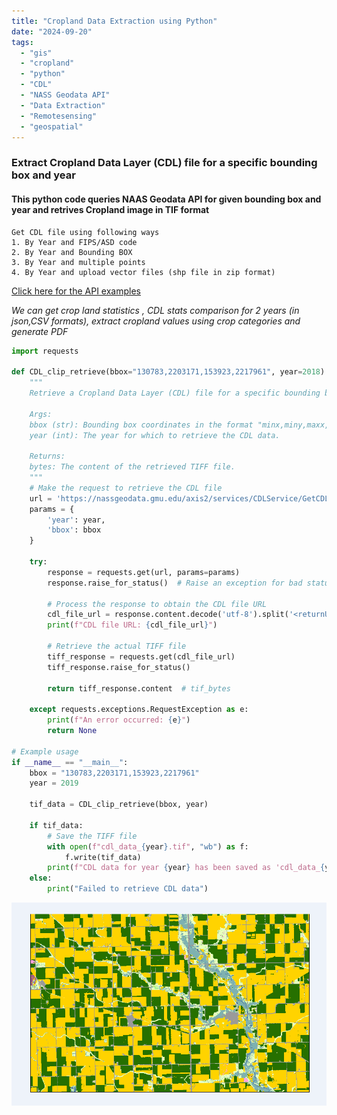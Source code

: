```yaml
---
title: "Cropland Data Extraction using Python"
date: "2024-09-20" 
tags:
  - "gis"
  - "cropland"
  - "python"
  - "CDL"
  - "NASS Geodata API"
  - "Data Extraction"
  - "Remotesensing"
  - "geospatial"
---
```


<h3>Extract Cropland Data Layer (CDL) file for a specific bounding box and year</h3>

<h4>This python code queries NAAS Geodata API for given bounding box and year and retrives Cropland image in TIF format</h4>

```
Get CDL file using following ways 
1. By Year and FIPS/ASD code
2. By Year and Bounding BOX
3. By Year and multiple points
4. By Year and upload vector files (shp file in zip format)

```


[Click here for the API examples](https://nassgeodata.gmu.edu/CropScape/devhelp/help.html)


*We can get crop land  statistics , CDL stats comparison for 2 years (in json,CSV formats), extract cropland values using crop categories and generate PDF*


```python
import requests

def CDL_clip_retrieve(bbox="130783,2203171,153923,2217961", year=2018):
    """
    Retrieve a Cropland Data Layer (CDL) file for a specific bounding box and year.

    Args:
    bbox (str): Bounding box coordinates in the format "minx,miny,maxx,maxy".
    year (int): The year for which to retrieve the CDL data.

    Returns:
    bytes: The content of the retrieved TIFF file.
    """
    # Make the request to retrieve the CDL file
    url = 'https://nassgeodata.gmu.edu/axis2/services/CDLService/GetCDLFile'
    params = {
        'year': year,
        'bbox': bbox
    }
    
    try:
        response = requests.get(url, params=params)
        response.raise_for_status()  # Raise an exception for bad status codes
        
        # Process the response to obtain the CDL file URL
        cdl_file_url = response.content.decode('utf-8').split('<returnURL>')[1].split('</returnURL>')[0]
        print(f"CDL file URL: {cdl_file_url}")
        
        # Retrieve the actual TIFF file
        tiff_response = requests.get(cdl_file_url)
        tiff_response.raise_for_status()
        
        return tiff_response.content  # tif_bytes
    
    except requests.exceptions.RequestException as e:
        print(f"An error occurred: {e}")
        return None

# Example usage
if __name__ == "__main__":
    bbox = "130783,2203171,153923,2217961"
    year = 2019
    
    tif_data = CDL_clip_retrieve(bbox, year)
    
    if tif_data:
        # Save the TIFF file
        with open(f"cdl_data_{year}.tif", "wb") as f:
            f.write(tif_data)
        print(f"CDL data for year {year} has been saved as 'cdl_data_{year}.tif'")
    else:
        print("Failed to retrieve CDL data")
```

             
![Result](../images/cdl_data_2018.png)
  


